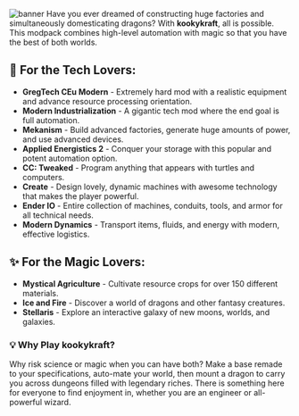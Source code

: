 ![banner](https://cdn.modrinth.com/data/cached_images/79ca7b4e60b64e39786355d778ae925450f6b526.png)
Have you ever dreamed of constructing huge factories and simultaneously domesticating dragons? With **kookykraft**, all is possible. This modpack combines high-level automation with magic so that you have the best of both worlds.

## 🔧 For the Tech Lovers:
- **GregTech CEu Modern** - Extremely hard mod with a realistic equipment and advance resource processing orientation.
- **Modern Industrialization** - A gigantic tech mod where the end goal is full automation.
- **Mekanism** - Build advanced factories, generate huge amounts of power, and use advanced devices.
- **Applied Energistics 2** - Conquer your storage with this popular and potent automation option.
- **CC: Tweaked** - Program anything that appears with turtles and computers.
- **Create** - Design lovely, dynamic machines with awesome technology that makes the player powerful.
- **Ender IO** - Entire collection of machines, conduits, tools, and armor for all technical needs.
- **Modern Dynamics** - Transport items, fluids, and energy with modern, effective logistics.

## ✨ For the Magic Lovers:
- **Mystical Agriculture** - Cultivate resource crops for over 150 different materials.
- **Ice and Fire** - Discover a world of dragons and other fantasy creatures.
- **Stellaris** - Explore an interactive galaxy of new moons, worlds, and galaxies.

### 💡 Why Play kookykraft?
Why risk science or magic when you can have both? Make a base remade to your specifications, auto-mate your world, then mount a dragon to carry you across dungeons filled with legendary riches. There is something here for everyone to find enjoyment in, whether you are an engineer or all-powerful wizard.
